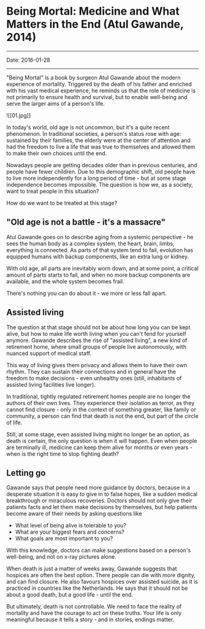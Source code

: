 # Being Mortal: Medicine and What Matters in the End (Atul Gawande, 2014)
----

Date: 2016-01-28

----

"Being Mortal" is a book by surgeon Atul Gawande about the modern experience of mortality. Triggered by the death of his father and enriched with his vast medical experience, he reminds us that the role of medicine is not primarily to ensure health and survival, but to enable well-being and serve the larger aims of a person's life.

![[01.jpg]]

In today's world, old age is not uncommon, but it's a quite recent phenomenon. In traditional societies, a person's status rose with age: sustained by their families, the elderly were at the center of attention and had the freedom to live a life that was true to themselves and allowed them to make their own choices until the end. 

Nowadays people are getting decades older than in previous centuries, and people have fewer children. Due to this demographic shift, old people have to live more independently for a long period of time - but at some stage independence becomes impossible. The question is how we, as a society, want to treat people in this situation? 

How do we want to be treated at this stage?

## "Old age is not a battle - it's a massacre" ##

Atul Gawande goes on to describe aging from a systemic perspective - he sees the human body as a complex system, the heart, brain, limbs, everything is connected. As parts of that system tend to fail, evolution has equipped humans with backup components, like an extra lung or kidney. 

With old age, all parts are inevitably worn down, and at some point, a critical amount of parts starts to fail, and when no more backup components are available, and the whole system becomes frail. 

There's nothing you can do about it - we more or less fall apart. 

## Assisted living ##

The question at that stage should not be about how long you can be kept alive, but how to make life worth living when you can't fend for yourself anymore. Gawande describes the rise of "assisted living", a new kind of retirement home, where small groups of people live autonomously, with nuanced support of medical staff. 

This way of living gives them privacy and allows them to have their own rhythm. They can sustain their connections and in general have the freedom to make decisions - even unhealthy ones (still, inhabitants of assisted living facilities live longer). 

In traditional, tightly regulated retirement homes people are no longer the authors of their own lives. They experience their isolation as terror, as they cannot find closure - only in the context of something greater, like family or community, a person can find that death is not the end, but part of the circle of life.

Still, at some stage, even assisted living might no longer be an option, as death is certain, the only question is when it will happen. Even when people are terminally ill, medicine can keep them alive for months or even years - when is the right time to stop fighting death?

## Letting go ##

Gawande says that people need more guidance by doctors, because in a desperate situation it is easy to give in to false hopes, like a sudden medical breakthrough or miraculous recoveries. Doctors should not only give their patients facts and let them make decisions by themselves, but help patients become aware of their needs by asking questions like

 - What level of being alive is tolerable to you?
 - What are your biggest fears and concerns?
 - What goals are most important to you?

With this knowledge, doctors can make suggestions based on a person's well-being, and not on x-ray pictures alone. 

When death is just a matter of weeks away, Gawande suggests that hospices are often the best option. There people can die with more dignity, and can find closure. He also favours hospices over assisted suicide, as it is practiced in countries like the Netherlands. He says that it should not be about a good death, but a good life - until the end.

But ultimately, death is not controllable. We need to face the reality of mortality and have the courage to act on these truths. Your life is only meaningful because it tells a story - and in stories, endings matter.
